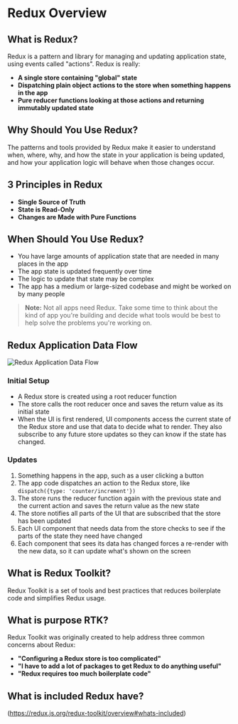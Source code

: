 # Redux Overview

## What is Redux?
Redux is a pattern and library for managing and updating application state, using events called "actions".
Redux is really:

-  **A single store containing "global" state**
-  **Dispatching plain object actions to the store when something happens in the app**
-  **Pure reducer functions looking at those actions and returning immutably updated state**

## Why Should You Use Redux?
The patterns and tools provided by Redux make it easier to understand when, where, why, and how the state in your application is being updated, and how your application logic will behave when those changes occur.

## 3 Principles in Redux
- **Single Source of Truth**
- **State is Read-Only**
- **Changes are Made with Pure Functions**

## When Should You Use Redux?
- You have large amounts of application state that are needed in many places in the app
- The app state is updated frequently over time
- The logic to update that state may be complex
- The app has a medium or large-sized codebase and might be worked on by many people

> **Note:** Not all apps need Redux. Take some time to think about the kind of app you're building and decide what tools would be best to help solve the problems you're working on.

## Redux Application Data Flow
![Redux Application Data Flow](https://redux.js.org/assets/images/ReduxDataFlowDiagram-49fa8c3968371d9ef6f2a1486bd40a26.gif)

### Initial Setup
- A Redux store is created using a root reducer function
- The store calls the root reducer once and saves the return value as its initial state
- When the UI is first rendered, UI components access the current state of the Redux store and use that data to decide what to render. They also subscribe to any future store updates so they can know if the state has changed.

### Updates
1. Something happens in the app, such as a user clicking a button
2. The app code dispatches an action to the Redux store, like `dispatch({type: 'counter/increment'})`
3. The store runs the reducer function again with the previous state and the current action and saves the return value as the new state
4. The store notifies all parts of the UI that are subscribed that the store has been updated
5. Each UI component that needs data from the store checks to see if the parts of the state they need have changed
6. Each component that sees its data has changed forces a re-render with the new data, so it can update what's shown on the screen

## What is Redux Toolkit?
Redux Toolkit is a set of tools and best practices that reduces boilerplate code and simplifies Redux usage.
## What is purpose RTK?
Redux Toolkit was originally created to help address three common concerns about Redux:
-  **"Configuring a Redux store is too complicated"**
-  **"I have to add a lot of packages to get Redux to do anything useful"**
-  **"Redux requires too much boilerplate code"**
## What is included Redux have?
(https://redux.js.org/redux-toolkit/overview#whats-included)

